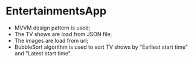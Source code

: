 # EntertainmentsApp
- MVVM design pattern is used;
- The TV shows are load from JSON file;
- The images are load from url;
- BubbleSort algorithm is used to sort TV shows by "Earliest start time" and "Latest start time".
